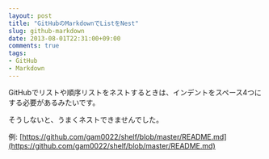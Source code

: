 ```yaml
---
layout: post
title: "GitHubのMarkdownでListをNest"
slug: github-markdown
date: 2013-08-01T22:31:00+09:00
comments: true
tags:
- GitHub
- Markdown
---
```


GitHubでリストや順序リストをネストするときは、インデントをスペース4つにする必要があるみたいです。

そうしないと、うまくネストできませんでした。

例: [https://github.com/gam0022/shelf/blob/master/README.md](https://github.com/gam0022/shelf/blob/master/README.md)
